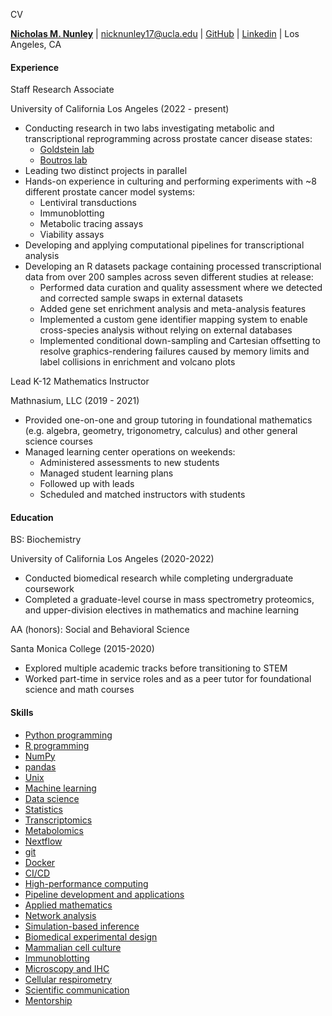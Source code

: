 CV

[**Nicholas M. Nunley**](https://nick-nunley.github.io/PersonalWebsite/) | [nicknunley17@ucla.edu](mailto:nicknunley17@ucla.edu) | [GitHub](https://github.com/Nick-Nunley) | [Linkedin](https://www.linkedin.com/in/nicholas-nunley/) | Los Angeles, CA 

#### Experience

Staff Research Associate

University of California Los Angeles (2022 - present)

  * Conducting research in two labs investigating metabolic and transcriptional reprogramming across prostate cancer disease states:
    * [Goldstein lab](https://www.goldsteinlabucla.com/)
    * [Boutros lab](https://www.uclahealth.org/departments/urology/iuo/research/faculty-labs/dr-paul-boutros-lab)
  * Leading two distinct projects in parallel
  * Hands-on experience in culturing and performing experiments with ~8 different prostate cancer model systems:
    * Lentiviral transductions 
    * Immunoblotting 
    * Metabolic tracing assays 
    * Viability assays 
  * Developing and applying computational pipelines for transcriptional analysis
  * Developing an R datasets package containing processed transcriptional data from over 200 samples across seven different studies at release:
    * Performed data curation and quality assessment where we detected and corrected sample swaps in external datasets 
    * Added gene set enrichment analysis and meta-analysis features 
    * Implemented a custom gene identifier mapping system to enable cross-species analysis without relying on external databases 
    * Implemented conditional down-sampling and Cartesian offsetting to resolve graphics-rendering failures caused by memory limits and label collisions in enrichment and volcano plots 

Lead K-12 Mathematics Instructor

Mathnasium, LLC (2019 - 2021)

  * Provided one-on-one and group tutoring in foundational mathematics (e.g. algebra, geometry, trigonometry, calculus) and other general science courses
  * Managed learning center operations on weekends:
    * Administered assessments to new students 
    * Managed student learning plans 
    * Followed up with leads 
    * Scheduled and matched instructors with students 

#### Education

BS: Biochemistry

University of California Los Angeles (2020-2022)

  * Conducted biomedical research while completing undergraduate coursework
  * Completed a graduate-level course in mass spectrometry proteomics, and upper-division electives in mathematics and machine learning

AA (honors): Social and Behavioral Science

Santa Monica College (2015-2020)

  * Explored multiple academic tracks before transitioning to STEM
  * Worked part-time in service roles and as a peer tutor for foundational science and math courses

#### Skills

  * [Python programming](https://www.python.org/)
  * [R programming](https://www.r-project.org/)
  * [NumPy](https://numpy.org/)
  * [pandas](https://pandas.pydata.org/)
  * [Unix](https://en.wikipedia.org/wiki/Unix)
  * [Machine learning](https://en.wikipedia.org/wiki/Machine_learning)
  * [Data science](https://ischoolonline.berkeley.edu/data-science/what-is-data-science/)
  * [Statistics](https://www.stat.uci.edu/what-is-statistics/)
  * [Transcriptomics](https://en.wikipedia.org/wiki/Transcriptomics_technologies)
  * [Metabolomics](https://en.wikipedia.org/wiki/Metabolomics)
  * [Nextflow](https://www.nextflow.io/docs/latest/overview.html)
  * [git](https://git-scm.com/)
  * [Docker](https://www.docker.com/)
  * [CI/CD](https://en.wikipedia.org/wiki/CI/CD)
  * [High-performance computing](https://en.wikipedia.org/wiki/High-performance_computing)
  * [Pipeline development and applications](https://www.atlassian.com/devops/devops-tools/devops-pipeline)
  * [Applied mathematics](https://en.wikipedia.org/wiki/Applied_mathematics)
  * [Network analysis](https://en.wikipedia.org/wiki/Network_theory)
  * [Simulation-based inference](https://simulation-based-inference.org/)
  * [Biomedical experimental design](https://research.columbia.edu/experimental-design)
  * [Mammalian cell culture](https://www.sigmaaldrich.com/US/en/applications/cell-culture-and-cell-culture-analysis/cell-culture-by-cell-type/mammalian-cell-culture?srsltid=AfmBOoqNfdWRiTAuebuPKcAxcWJkYdkFalQdBbfpjtNYYi08uGVlsmf2)
  * [Immunoblotting](https://pmc.ncbi.nlm.nih.gov/articles/PMC2583035/)
  * [Microscopy and IHC](https://www.cancer.gov/publications/dictionaries/cancer-terms/def/immunohistochemistry)
  * [Cellular respirometry](https://www.med.upenn.edu/robertsonlab/assets/user-content/documents/seahorse-experimentation.pdf)
  * [Scientific communication](https://en.wikipedia.org/wiki/Science_communication)
  * [Mentorship](https://www.ncbi.nlm.nih.gov/books/NBK552775/)

